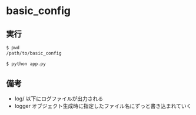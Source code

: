 # basic_config

## 実行

```sh
$ pwd
/path/to/basic_config

$ python app.py
```

## 備考

* log/ 以下にログファイルが出力される
* logger オブジェクト生成時に指定したファイル名にずっと書き込まれていく
